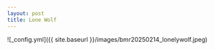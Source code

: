 ```yaml
---
layout: post
title: Lone Wolf
---
```


![_config.yml]({{ site.baseurl }}/images/bmr20250214_lonelywolf.jpeg)
